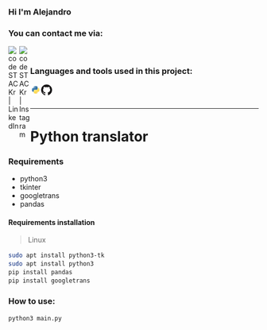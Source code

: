### Hi I'm Alejandro

### You can contact me via:

[<img align="left" alt="codeSTACKr | LinkedIn" width="22px" src="https://cdn.jsdelivr.net/npm/simple-icons@v3/icons/linkedin.svg" />][linkedin]
[<img align="left" alt="codeSTACKr | Instagram" width="22px" src="https://cdn.jsdelivr.net/npm/simple-icons@v3/icons/instagram.svg" />][instagram]

<br/>

### Languages and tools used in this project:

<img align="left" alt="codeSTACKr | LinkedIn" width="22px" src="https://raw.githubusercontent.com/github/explore/master/topics/python/python.png" />
<img align="left" alt="codeSTACKr | LinkedIn" width="22px" src="https://raw.githubusercontent.com/github/explore/master/topics/github/github.png" />
<br/>
<br/>

---

# Python translator

### Requirements

- python3
- tkinter
- googletrans
- pandas

#### Requirements installation

> Linux

```sh
sudo apt install python3-tk
sudo apt install python3
pip install pandas
pip install googletrans
```

[instagram]: https://instagram.com/alevidalsanchez
[linkedin]: linkedin.com/in/alejandro-vidal-sanchez

### How to use:

```
python3 main.py
```

